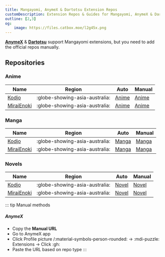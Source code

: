 ```yaml
---
title: Mangayomi, AnymeX & Dartotsu Extension Repos
customDescription: Extension Repos & Guides for Mangayomi, AnymeX & Dartotsu.
outline: [2,3]
og:
    image: https://files.catbox.moe/l2g45x.png
---
```


<GradientCard title="Extension Repos" description="Mangayomi, AnymeX & Dartotsu Extension Repos & Guides" theme="turquoise" variant="thin"/>

[**AnymeX**](https://anymex.vercel.app/) & [**Dartotsu**](https://github.com/aayush2622/Dartotsu) support Mangayomi extensions, but you need to add the official repos manually.

## Repositories

### Anime
| Name | Region | Auto | Manual |
| - | - | - | - |
| [Kodjo](https://github.com/kodjodevf/mangayomi-extensions) | :globe-showing-asia-australia: | [Anime](mangayomi://add-repo?anime_url=https://raw.githubusercontent.com/kodjodevf/mangayomi-extensions/refs/heads/main/anime_index.json) | [Anime](https://raw.githubusercontent.com/kodjodevf/mangayomi-extensions/refs/heads/main/anime_index.json) |
| [MiraiEnoki](https://github.com/MiraiEnoki/anymex-extensions) | :globe-showing-asia-australia: | [Anime](sugoireads://add-repo?anime_url=https://raw.githubusercontent.com/MiraiEnoki/anymex-extensions/refs/heads/main/anime_index.json) | [Anime](https://raw.githubusercontent.com/MiraiEnoki/anymex-extensions/refs/heads/main/anime_index.json) |

### Manga
| Name | Region | Auto | Manual |
| - | - | - | - |
| [Kodjo](https://github.com/kodjodevf/mangayomi-extensions) | :globe-showing-asia-australia: | [Manga](mangayomi://add-repo?manga_url=https://raw.githubusercontent.com/kodjodevf/mangayomi-extensions/refs/heads/main/index.json) | [Manga](https://raw.githubusercontent.com/kodjodevf/mangayomi-extensions/refs/heads/main/index.json) |
| [MiraiEnoki](https://github.com/MiraiEnoki/anymex-extensions) | :globe-showing-asia-australia: | [Manga](sugoireads://add-repo?manga_url=https://raw.githubusercontent.com/MiraiEnoki/anymex-extensions/refs/heads/main/index.json) | [Manga](https://raw.githubusercontent.com/MiraiEnoki/anymex-extensions/refs/heads/main/index.json) |

### Novels
| Name | Region | Auto | Manual |
| - | - | - | - |
| [Kodjo](https://github.com/kodjodevf/mangayomi-extensions) | :globe-showing-asia-australia: | [Novel](mangayomi://add-repo?novel_url=https://raw.githubusercontent.com/kodjodevf/mangayomi-extensions/refs/heads/main/novel_index.json) | [Novel](https://raw.githubusercontent.com/kodjodevf/mangayomi-extensions/refs/heads/main/novel_index.json) |
| [MiraiEnoki](https://github.com/MiraiEnoki/anymex-extensions) | :globe-showing-asia-australia: | [Novel](sugoireads://add-repo?novel_url=https://raw.githubusercontent.com/MiraiEnoki/anymex-extensions/refs/heads/main/novel_index.json) | [Novel](https://raw.githubusercontent.com/MiraiEnoki/anymex-extensions/refs/heads/main/novel_index.json) |


::: tip Manual methods

##### AnymeX
- Copy the **Manual URL**
- Go to AnymeX app
- Click Profile picture /:material-symbols-person-rounded: -> :mdi-puzzle: Extensions -> Click :gh: 
- Paste the URL based on repo type
:::